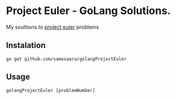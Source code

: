 # Project Euler - GoLang Solutions.
My soultions to [project euler](projecteuler.net) problems

## Instalation
```go get github.com/samosaara/golangProjectEuler```

## Usage
```golangProjectEuler [problemNumber]```
